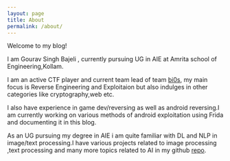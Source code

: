 ```yaml
---
layout: page
title: About
permalink: /about/
---
```


Welcome to my blog!

I am Gourav Singh Bajeli , currently pursuing UG in AIE at Amrita school of Engineering,Kollam.


I am an active CTF player and current team lead of team [bi0s](https://ctftime.org/team/662), my main focus is Reverse Engineering and Exploitaion but also indulges in other categories like cryptography,web etc.

I also have experience in game dev/reversing as well as android reversing.I am currently working on various methods of android exploitation using Frida and documenting it in this blog.


As an UG pursuing my degree in AIE i am quite familiar with DL and NLP in image/text processing.I have various projects related to image processing ,text processing and many more topics related to AI in my github [repo](https://github.com/fug1t1ve).
